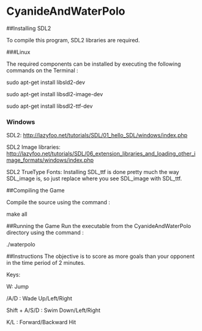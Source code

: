 # CyanideAndWaterPolo

##Installing SDL2

To compile this program, SDL2 libraries are required. 

###Linux

The required components can be installed by executing the following commands on the Terminal :

sudo apt-get install libsld2-dev

sudo apt-get install libsdl2-image-dev

sudo apt-get install libsdl2-ttf-dev

### Windows

SDL2: http://lazyfoo.net/tutorials/SDL/01_hello_SDL/windows/index.php

SDL2 Image libraries: http://lazyfoo.net/tutorials/SDL/06_extension_libraries_and_loading_other_image_formats/windows/index.php

SDL2 TrueType Fonts: Installing SDL_ttf is done pretty much the way SDL_image is, so just replace where you see SDL_image with SDL_ttf.

##Compiling the Game

Compile the source using the command :

make all

##Running the Game
Run the executable from the CyanideAndWaterPolo directory using the command :

./waterpolo

##Instructions
The objective is to score as more goals than your opponent in the time period of 2 minutes.

Keys:

W: Jump

/A/D : Wade Up/Left/Right

Shift + A/S/D : Swim Down/Left/Right

K/L : Forward/Backward Hit
